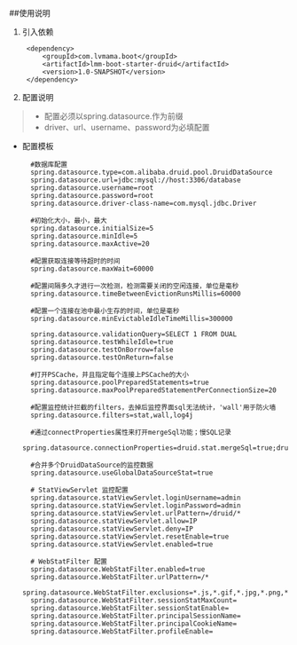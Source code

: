 ##使用说明
1. 引入依赖

        <dependency>
            <groupId>com.lvmama.boot</groupId>
            <artifactId>lmm-boot-starter-druid</artifactId>
            <version>1.0-SNAPSHOT</version>
        </dependency>
        
2. 配置说明
>- 配置必须以spring.datasource.作为前缀
>- driver、url、username、password为必填配置
        
- 配置模板
        
        #数据库配置 
        spring.datasource.type=com.alibaba.druid.pool.DruidDataSource
        spring.datasource.url=jdbc:mysql://host:3306/database
        spring.datasource.username=root
        spring.datasource.password=root
        spring.datasource.driver-class-name=com.mysql.jdbc.Driver
        
        #初始化大小，最小，最大
        spring.datasource.initialSize=5
        spring.datasource.minIdle=5
        spring.datasource.maxActive=20
        
        #配置获取连接等待超时的时间
        spring.datasource.maxWait=60000
        
        #配置间隔多久才进行一次检测，检测需要关闭的空闲连接，单位是毫秒
        spring.datasource.timeBetweenEvictionRunsMillis=60000
        
        #配置一个连接在池中最小生存的时间，单位是毫秒
        spring.datasource.minEvictableIdleTimeMillis=300000
        
        spring.datasource.validationQuery=SELECT 1 FROM DUAL
        spring.datasource.testWhileIdle=true
        spring.datasource.testOnBorrow=false
        spring.datasource.testOnReturn=false
        
        #打开PSCache，并且指定每个连接上PSCache的大小
        spring.datasource.poolPreparedStatements=true
        spring.datasource.maxPoolPreparedStatementPerConnectionSize=20
        
        #配置监控统计拦截的filters，去掉后监控界面sql无法统计，'wall'用于防火墙
        spring.datasource.filters=stat,wall,log4j
        
        #通过connectProperties属性来打开mergeSql功能；慢SQL记录
        spring.datasource.connectionProperties=druid.stat.mergeSql=true;druid.stat.slowSqlMillis=5000
        
        #合并多个DruidDataSource的监控数据
        spring.datasource.useGlobalDataSourceStat=true
        
        # StatViewServlet 监控配置
        spring.datasource.statViewServlet.loginUsername=admin
        spring.datasource.statViewServlet.loginPassword=admin
        spring.datasource.statViewServlet.urlPattern=/druid/*
        spring.datasource.statViewServlet.allow=IP
        spring.datasource.statViewServlet.deny=IP
        spring.datasource.statViewServlet.resetEnable=true
        spring.datasource.statViewServlet.enabled=true
        
        # WebStatFilter 配置
        spring.datasource.WebStatFilter.enabled=true
        spring.datasource.WebStatFilter.urlPattern=/*
        spring.datasource.WebStatFilter.exclusions=*.js,*.gif,*.jpg,*.png,*.css,*.ico,/druid/*
        spring.datasource.WebStatFilter.sessionStatMaxCount=
        spring.datasource.WebStatFilter.sessionStatEnable=
        spring.datasource.WebStatFilter.principalSessionName=
        spring.datasource.WebStatFilter.principalCookieName=
        spring.datasource.WebStatFilter.profileEnable=